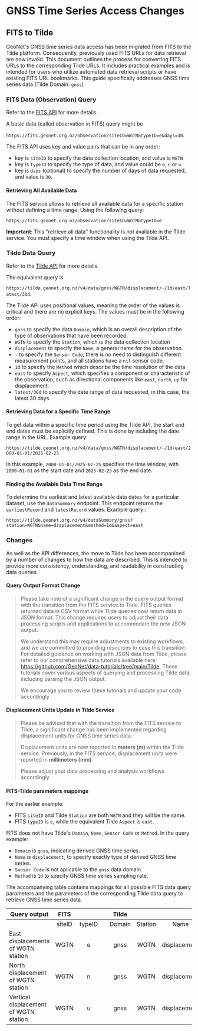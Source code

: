 # GNSS Time Series Access Changes

## FITS to Tilde

GeoNet's GNSS time series data access has been migrated from FITS to the Tilde platform. Consequently, previously used FITS URLs for data retrieval are now invalid. This document outlines the process for converting FITS URLs to the corresponding Tilde URLs. It includes practical examples and is intended for users who utilize automated data retrieval scripts or have existing FITS URL bookmarks. This guide specifically addresses GNSS time series data (Tilde Domain: `gnss`)

### FITS Data (Observation) Query

Refer to the [FITS API](https://fits.geonet.org.nz/api-docs/endpoint/observation) for more details.

A basic data (called observation in FITS) query might be

`https://fits.geonet.org.nz/observation?siteID=WGTN&typeID=e&days=30`.

The FITS API uses key and value pairs that can be in any order:
- key is `siteID` to specify the data collection location, and value is `WGTN`
- key is `typeID` to specify the type of data, and value could be  `e`, `n` or `u`
- key is `days` (optional) to specify the number of days of data requested, and value is `30`.

#### Retrieving All Available Data

The FITS service allows to retrieve all available data for a specific station without defining a time range.
Using the following query:

`https://fits.geonet.org.nz/observation?siteID=WGTN&typeID=e`

**Important**: This "retrieve all data" functionality is not available in the Tilde service. You must specify a time window when using the Tilde API.

### Tilde Data Query

Refer to the [Tilde API](https://tilde.geonet.org.nz/v4/api-docs/endpoint/data) for more details.

The equivalent query is

`https://tilde.geonet.org.nz/v4/data/gnss/WGTN/displacement/-/1d/east/latest/30d`.

The Tilde API uses positional values, meaning the order of the values is critical and there are no explicit keys. The values must be in the following order:

- `gnss` to specify the data `Domain`, which is an overall description of the type of observations that have been recorded.
- `WGTN` to specify the `Station`, which is the data collection location
- `displacement` to specify the `Name`, a general name for the observation.
- `-` to specify the `Sensor Code`, there is no need to distinguish different measurement points, and all stations have a `nil` sensor code.
- `1d` to specify the `Method` which describe the time resolution of the data
- `east` to specify `Aspect`, which specifies a component or characteristic of the observation, such as directional components like `east`, `north`, `up` for displacement.
- `latest/30d` to specify the date range of data requested, in this case, the latest 30 days.

#### Retrieving Data for a Specific Time Range

To get data within a specific time period using the Tilde API, the start and end dates must be explicitly defined.
This is done by including the date range in the URL. Example query:

`https://tilde.geonet.org.nz/v4/data/gnss/WGTN/displacement/-/1d/east/2000-01-01/2025-02-25`

In this example, `2000-01-01/2025-02-25` specifies the time window, with `2000-01-01` as the start date and `2025-02-25` as the end date.

#### Finding the Available Data Time Range

To determine the earliest and latest available data dates for a particular dataset, use the `dataSummary` endpoint.
This endpoint returns the `earliestRecord` and `latestRecord` values. Example query::

`https://tilde.geonet.org.nz/v4/dataSummary/gnss?station=WGTN&name=displacement&method=1d&aspect=east`

### Changes

As well as the API differences, the move to Tilde has been accompanined by a number of changes to how the data are described. This is intended to provide more consistency, understanding, and readability in constructing data queries.

#### Query Output Format Change
>Please take note of a significant change in the query output format with the transition from the FITS service to Tilde. FITS queries returned data in CSV format while Tilde queries now return data in JSON format.
>This change requires users to adjust their data processing scripts and applications to accommodate the new JSON output. 
>
>We understand this may require adjustments to existing workflows, and we are committed to providing resources to ease this transition.
>For detailed guidance on working with JSON data from Tilde, please refer to our comprehensive data tutorials available here: https://github.com/GeoNet/data-tutorials/tree/main/Tilde. These tutorials cover various aspects of querying and processing Tilde data, including parsing the JSON output.
>
>We encourage you to review these tutorials and update your code accordingly

#### Displacement Units Update in Tilde Service
> Please be advised that with the transition from the FITS service to Tilde, a significant change has been implemented regarding displacement units for GNSS time series data.
>
> Displacement units are now reported in **meters (m)** within the Tilde service. Previously, in the FITS service, displacement units were reported in **millimeters (mm)**.
>
> Please adjust your data processing and analysis workflows accordingly

#### FITS-Tilde parameters mappings
For the earlier example:
- FITS `siteID` and Tilde `Station` are both `WGTN` and they will be the same.
- FITS `typeID` is `e`, while the equivalent Tilde `Aspect` is `east`.

FITS does not have Tilde's `Domain`, `Name`, `Sensor Code` or `Method`. In the query example:
- `Domain` is `gnss`, indicating derived GNSS time series.
- `Name` is `displacement`, to specify exactly type of derived GNSS time series. 
- `Sensor Code` is not aplicable to the `gnss` data domain.
- `Method` is `1d` to specify GNSS time series sampling rate.


The accompanying table contains mappings for all possible FITS data query parameters and the parameters of the corresponding Tilde data query to retrieve GNSS time series data.

| Query output                |  FITS  |        |   |  Tilde |         |              |            |        |        |
|-----------------------|:------:|:------:|:-:|:------:|:-------:|:------------:|:----------:|:------:|:------:|
|                       | siteID | typeID |   | Domain | Station |     Name     | SensorCode | Method | Aspect |
| East displacements of WGTN station   |  WGTN  |    e   |   |  gnss  |   WGTN  | displacement |      -     |   1d   |  east  |
| North displacement of WGTN station    |  WGTN  |    n   |   |  gnss  |   WGTN  | displacement |      -     |   1d   |  north |
| Vertical displacement of WGTN station |  WGTN  |    u   |   |  gnss  |   WGTN  | displacement |      -     |   1d   |   up   |